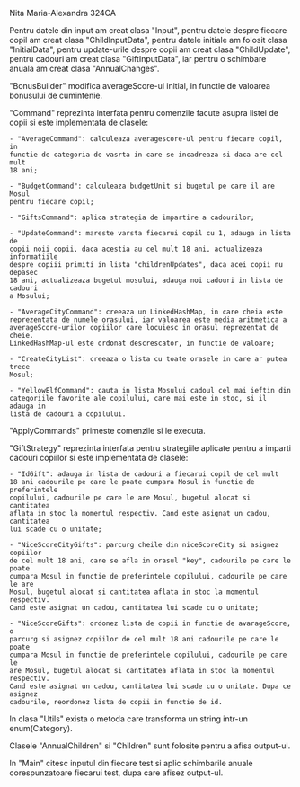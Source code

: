 Nita Maria-Alexandra 324CA

Pentru datele din input am creat clasa "Input", pentru datele despre fiecare 
copil am creat clasa "ChildInputData", pentru datele initiale am folosit clasa
"InitialData", pentru update-urile despre copii am creat clasa "ChildUpdate",
pentru cadouri am creat clasa "GiftInputData", iar pentru o schimbare anuala
am creat clasa "AnnualChanges".

"BonusBuilder" modifica averageScore-ul initial, in functie de valoarea 
bonusului de cumintenie.

"Command" reprezinta interfata pentru comenzile facute asupra listei de copii 
si este implementata de clasele:

	- "AverageCommand": calculeaza averagescore-ul pentru fiecare copil, in
	functie de categoria de vasrta in care se incadreaza si daca are cel mult
	18 ani;

	- "BudgetCommand": calculeaza budgetUnit si bugetul pe care il are Mosul
	pentru fiecare copil;

	- "GiftsCommand": aplica strategia de impartire a cadourilor;

	- "UpdateCommand": mareste varsta fiecarui copil cu 1, adauga in lista de 
	copii noii copii, daca acestia au cel mult 18 ani, actualizeaza informatiile
	despre copiii primiti in lista "childrenUpdates", daca acei copii nu depasec 
	18 ani, actualizeaza bugetul mosului, adauga noi cadouri in lista de cadouri
	a Mosului;

	- "AverageCityCommand": creeaza un LinkedHashMap, in care cheia este 
	reprezentata de numele orasului, iar valoarea este media aritmetica a
	averageScore-urilor copiilor care locuiesc in orasul reprezentat de cheie.
	LinkedHashMap-ul este ordonat descrescator, in functie de valoare;

	- "CreateCityList": creeaza o lista cu toate orasele in care ar putea trece
	Mosul;

	- "YellowElfCommand": cauta in lista Mosului cadoul cel mai ieftin din 
	categoriile favorite ale copilului, care mai este in stoc, si il adauga in
	lista de cadouri a copilului.

"ApplyCommands" primeste comenzile si le executa.

"GiftStrategy" reprezinta interfata pentru strategiile aplicate pentru a 
imparti cadouri copiilor si este implementata de clasele:
	
	- "IdGift": adauga in lista de cadouri a fiecarui copil de cel mult
	18 ani cadourile pe care le poate cumpara Mosul in functie de preferintele
	copilului, cadourile pe care le are Mosul, bugetul alocat si cantitatea
	aflata in stoc la momentul respectiv. Cand este asignat un cadou, cantitatea
	lui scade cu o unitate;

	- "NiceScoreCityGifts": parcurg cheile din niceScoreCity si asignez copiilor 
	de cel mult 18 ani, care se afla in orasul "key", cadourile pe care le poate 
	cumpara Mosul in functie de preferintele copilului, cadourile pe care le are 
	Mosul, bugetul alocat si cantitatea aflata in stoc la momentul respectiv. 
	Cand este asignat un cadou, cantitatea lui scade cu o unitate;

	- "NiceScoreGifts": ordonez lista de copii in functie de avarageScore, o 
	parcurg si asignez copiilor de cel mult 18 ani cadourile pe care le poate 
	cumpara Mosul in functie de preferintele copilului, cadourile pe care le 
	are Mosul, bugetul alocat si cantitatea aflata in stoc la momentul respectiv.
	Cand este asignat un cadou, cantitatea lui scade cu o unitate. Dupa ce asignez
	cadourile, reordonez lista de copii in functie de id.

In clasa "Utils" exista o metoda care transforma un string intr-un enum(Category).

Clasele "AnnualChildren" si "Children" sunt folosite pentru a afisa output-ul.

In "Main" citesc inputul din fiecare test si aplic schimbarile anuale corespunzatoare fiecarui 
test, dupa care afisez output-ul.
